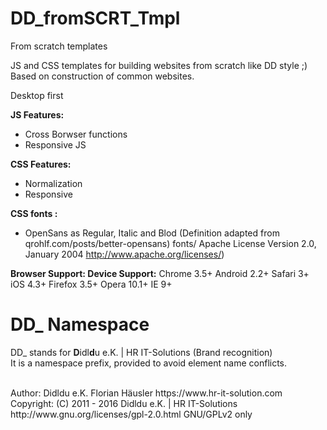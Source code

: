 # DD_fromSCRT_Tmpl
From scratch templates

JS and CSS templates for building websites from scratch like DD style ;)
Based on construction of common websites.

Desktop first

**JS Features:**
- Cross Borwser functions
- Responsive JS

**CSS Features:**
- Normalization
- Responsive

**CSS fonts :**
- OpenSans as Regular, Italic and Blod (Definition adapted from qrohlf.com/posts/better-opensans)
fonts/ Apache License Version 2.0, January 2004 http://www.apache.org/licenses/)

**Browser Support:        Device Support:**
Chrome  3.5+            Android 2.2+
Safari  3+              iOS     4.3+
Firefox 3.5+
Opera   10.1+
IE      9+

# DD_ Namespace
DD_ stands for  **D**idl**d**u e.K. | HR IT-Solutions (Brand recognition)                   <br>
It is a namespace prefix, provided to avoid element name conflicts.

<br>
Author: Didldu e.K. Florian Häusler https://www.hr-it-solution.com                          <br>
Copyright: (C) 2011 - 2016 Didldu e.K. | HR IT-Solutions                                    <br>
http://www.gnu.org/licenses/gpl-2.0.html GNU/GPLv2 only
